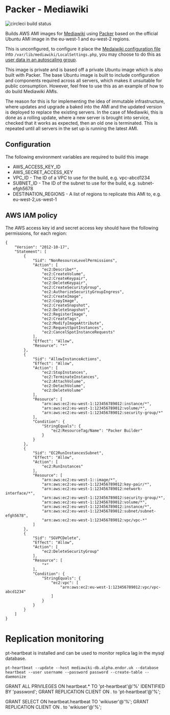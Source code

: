 # Packer - Mediawiki

![circleci build status](https://circleci.com/gh/daveshepherd/packer-mediawiki.png?style=shield "circleci build status")

Builds AWS AMI images for [Mediawiki](https://www.mediawiki.org/wiki/MediaWiki) using [Packer](https://www.packer.io/)
based on the official Ubuntu AMI image in the eu-west-1 and eu-west-2 regions.

This is unconfigured, to configure it place the
[Medaiwiki configuration file](https://www.mediawiki.org/wiki/Manual:LocalSettings.php) into
`/var/lib/mediawiki/LocalSettings.php`, you may choose to do this as
[user data in an autoscaling group](https://docs.aws.amazon.com/AWSEC2/latest/UserGuide/user-data.html).

This image is private and is based off a private Ubuntu image which is also built with Packer. The base Ubuntu image
is built to include configuration and components required across all servers, which makes it unsuitable for public
consumption. However, feel free to use this as an example of how to do build Mediawiki AMIs.

The reason for this is for implementing the idea of immutable infrastructure, where updates and upgrade a baked into the
AMI and the updated version is deployed to replace the existing servers. In the case of Mediawiki, this is done as a
rolling update, where a new server is brought into service, checked that it works as expected, then an
old one is terminated. This is repeated until all servers in the set up is running the latest AMI. 

## Configuration

The following environment variables are required to build this image

* AWS_ACCESS_KEY_ID
* AWS_SECRET_ACCESS_KEY	
* VPC_ID - The ID of a VPC to use for the build, e.g. vpc-abcd1234
* SUBNET_ID - The ID of the subnet to use for the build, e.g. subnet-efgh5678
* DESTINATION_REGIONS - A list of regions to replicate this AMI to, e.g. eu-west-2,us-west-1

## AWS IAM policy

The AWS access key id and secret access key should have the following permissions, for each region:

```
{
    "Version": "2012-10-17",
    "Statement": [
        {
            "Sid": "NonResourceLevelPermissions",
            "Action": [
                "ec2:Describe*",
                "ec2:CreateVolume",
                "ec2:CreateKeypair",
                "ec2:DeleteKeypair",
                "ec2:CreateSecurityGroup",
                "ec2:AuthorizeSecurityGroupIngress",
                "ec2:CreateImage",
                "ec2:CopyImage",
                "ec2:CreateSnapshot",
                "ec2:DeleteSnapshot",
                "ec2:RegisterImage",
                "ec2:CreateTags",
                "ec2:ModifyImageAttribute",
                "ec2:RequestSpotInstances",
                "ec2:CancelSpotInstanceRequests"
            ],
            "Effect": "Allow",
            "Resource": "*"
        },
        {
            "Sid": "AllowInstanceActions",
            "Effect": "Allow",
            "Action": [
                "ec2:StopInstances",
                "ec2:TerminateInstances",
                "ec2:AttachVolume",
                "ec2:DetachVolume",
                "ec2:DeleteVolume"
            ],
            "Resource": [
                "arn:aws:ec2:eu-west-1:123456789012:instance/*",
                "arn:aws:ec2:eu-west-1:123456789012:volume/*",
                "arn:aws:ec2:eu-west-1:123456789012:security-group/*"
            ],
            "Condition": {
                "StringEquals": {
                    "ec2:ResourceTag/Name": "Packer Builder"
                }
            }
        },
        {
            "Sid": "EC2RunInstancesSubnet",
            "Effect": "Allow",
            "Action": [
                "ec2:RunInstances"
            ],
            "Resource": [
                "arn:aws:ec2:eu-west-1::image/*",
                "arn:aws:ec2:eu-west-1:123456789012:key-pair/*",
                "arn:aws:ec2:eu-west-1:123456789012:network-interface/*",
                "arn:aws:ec2:eu-west-1:123456789012:security-group/*",
                "arn:aws:ec2:eu-west-1:123456789012:volume/*",
                "arn:aws:ec2:eu-west-1:123456789012:instance/*",
                "arn:aws:ec2:eu-west-1:123456789012:subnet/subnet-efgh5678",
                "arn:aws:ec2:eu-west-1:123456789012:vpc/vpc-*"
            ]
        },
        {
            "Sid": "SGVPCDelete",
            "Effect": "Allow",
            "Action": [
                "ec2:DeleteSecurityGroup"
            ],
            "Resource": [
                "*"
            ],
            "Condition": {
                "StringEquals": {
                    "ec2:vpc": [
                        "arn:aws:ec2:eu-west-1:123456789012:vpc/vpc-abcd1234"
                    ]
                }
            }
        }
    ]
}
```

# Replication monitoring

pt-heartbeat is installed and can be used to monitor replica lag in the mysql database.

```
pt-heartbeat --update --host mediawiki-db.alpha.endor.uk --database heartbeat --user username --password password --create-table --daemonize
```

GRANT ALL PRIVILEGES ON heartbeat.* TO 'pt-heartbeat'@'%' IDENTIFIED BY 'password';
GRANT REPLICATION CLIENT ON *.* to 'pt-heartbeat'@'%';

GRANT SELECT ON heartbeat.heartbeat TO 'wikiuser'@'%';
GRANT REPLICATION CLIENT ON *.* to 'wikiuser'@'%';
